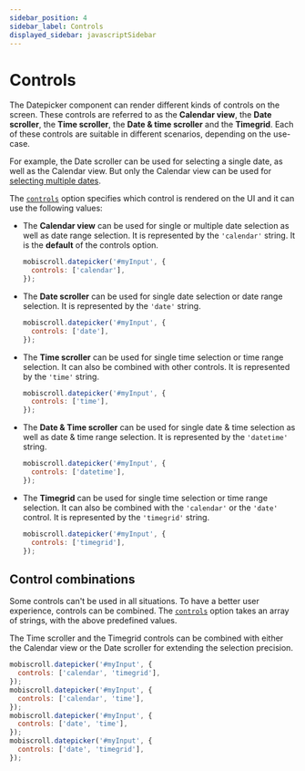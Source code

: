 ```yaml
---
sidebar_position: 4
sidebar_label: Controls
displayed_sidebar: javascriptSidebar
---
```


# Controls

The Datepicker component can render different kinds of controls on the screen. These controls are referred to as the **Calendar view**, the **Date scroller**, the **Time scroller**, the **Date & time scroller** and the **Timegrid**. Each of these controls are suitable in different scenarios, depending on the use-case.

For example, the Date scroller can be used for selecting a single date, as well as the Calendar view. But only the Calendar view can be used for [selecting multiple dates](./value-selection#multiple).

The [`controls`](./api#opt-controls) option specifies which control is rendered on the UI and it can use the following values:


* The **Calendar view** can be used for single or multiple date selection as well as date range selection. It is represented by the `'calendar'` string. It is the **default** of the controls option.
  ```js
  mobiscroll.datepicker('#myInput', {
    controls: ['calendar'],
  });
  ```

* The **Date scroller** can be used for single date selection or date range selection. It is represented by the `'date'` string.
  ```js
  mobiscroll.datepicker('#myInput', {
    controls: ['date'],
  });
  ```

* The **Time scroller** can be used for single time selection or time range selection. It can also be combined with other controls. It is represented by the `'time'` string.
  ```js
  mobiscroll.datepicker('#myInput', {
    controls: ['time'],
  });
  ```

* The **Date & Time scroller** can be used for single date & time selection as well as date & time range selection. It is represented by the `'datetime'` string.
  ```js
  mobiscroll.datepicker('#myInput', {
    controls: ['datetime'],
  });
  ```

* The **Timegrid** can be used for single time selection or time range selection. It can also be combined with the `'calendar'` or the `'date'` control. It is represented by the `'timegrid'` string.
  ```js
  mobiscroll.datepicker('#myInput', {
    controls: ['timegrid'],
  });
  ```

## Control combinations

Some controls can't be used in all situations. To have a better user experience, controls can be combined. The [`controls`](./api#opt-controls) option takes an array of strings, with the above predefined values.

The Time scroller and the Timegrid controls can be combined with either the Calendar view or the Date scroller for extending the selection precision.

```js title="Combining controls"
mobiscroll.datepicker('#myInput', {
  controls: ['calendar', 'timegrid'],
});
mobiscroll.datepicker('#myInput', {
  controls: ['calendar', 'time'],
});
mobiscroll.datepicker('#myInput', {
  controls: ['date', 'time'],
});
mobiscroll.datepicker('#myInput', {
  controls: ['date', 'timegrid'],
});
```